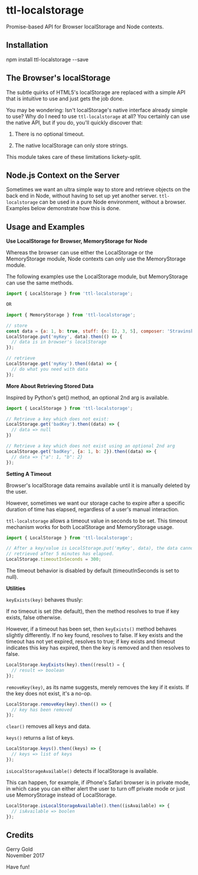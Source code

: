 ttl-localstorage
================

Promise-based API for Browser localStorage and Node contexts.

Installation
------------

npm install ttl-localstorage --save

The Browser's localStorage
--------------------------

The subtle quirks of HTML5's localStorage are replaced with a simple API that
is intuitive to use and just gets the job done.

You may be wondering: Isn't localStorage's native interface already simple to
use? Why do I need to use <code>ttl-localstorage</code> at all? You certainly
can use the native API, but if you do, you'll quickly discover that:

1. There is no optional timeout.

2. The native localStorage can only store strings.

This module takes care of these limitations lickety-split.

Node.js Context on the Server
-----------------------------

Sometimes we want an ultra simple way to store and retrieve objects on the back
end in Node, without having to set up yet another server.
<code>ttl-localstorage</code> can be used in a pure Node environment, without a
browser. Examples below demonstrate how this is done.

Usage and Examples
------------------

__Use LocalStorage for Browser, MemoryStorage for Node__

Whereas the browser can use either the LocalStorage or the MemoryStorage module,
Node contexts can only use the MemoryStorage module.

The following examples use the LocalStorage module, but MemoryStorage can use
the same methods.

```javascript
import { LocalStorage } from 'ttl-localstorage';

OR

import { MemoryStorage } from 'ttl-localstorage';

// store
const data = {a: 1, b: true, stuff: {n: [2, 3, 5], composer: 'Stravinsky'}};
LocalStorage.put('myKey', data).then(() => {
  // data is in browser's localStorage
});

// retrieve
LocalStorage.get('myKey').then((data) => {
  // do what you need with data
});
```

__More About Retrieving Stored Data__

Inspired by Python's get() method, an optional 2nd arg is available.

```javascript
import { LocalStorage } from 'ttl-localstorage';

// Retrieve a key which does not exist:
LocalStorage.get('badKey').then((data) => {
  // data => null
})

// Retrieve a key which does not exist using an optional 2nd arg
LocalStorage.get('badKey', {a: 1, b: 2}).then((data) => {
  // data => {"a": 1, "b": 2}
});
```

__Setting A Timeout__

Browser's localStorage data remains available until it is manually deleted by
the user.

However, sometimes we want our storage cache to expire after a specific duration
of time has elapsed, regardless of a user's manual interaction.

<code>ttl-localstorage</code> allows a timeout value in seconds to be set. This
timeout mechanism works for both LocalStorage and MemoryStorage usage.

```javascript
import { LocalStorage } from 'ttl-localstorage';

// After a key/value is LocalStorage.put('myKey', data), the data cannot be
// retrieved after 5 minutes has elapsed.
LocalStorage.timeoutInSeconds = 300;
```

The timeout behavior is disabled by default (timeoutInSeconds is set to null).

__Utilities__

`keyExists(key)` behaves thusly:

If no timeout is set (the default), then the method resolves to true if key
exists, false otherwise.

However, if a timeout has been set, then `keyExists()` method behaves slightly
differently. If no key found, resolves to false. If key exists and the timeout
has not yet expired, resolves to true; if key exists and timeout indicates this
key has expired, then the key is removed and then resolves to false.

```javascript
LocalStorage.keyExists(key).then((result) = {
  // result => boolean
});
```

`removeKey(key)`, as its name suggests, merely removes the key if it exists. If the
key does not exist, it's a no-op.

```javascript
LocalStorage.removeKey(key).then(() => {
  // key has been removed
});
```

`clear()` removes all keys and data.

`keys()` returns a list of keys.

```javascript
LocalStorage.keys().then((keys) => {
  // keys => list of keys
});
```

`isLocalStorageAvailable()` detects if localStorage is available.

This can happen, for example, if iPhone's Safari browser is in private mode, in
which case you can either alert the user to turn off private mode or just
use MemoryStorage instead of LocalStorage.

```javascript
LocalStorage.isLocalStorageAvailable().then((isAvailable) => {
  // isAvailable => boolen
});
```

Credits
-------

Gerry Gold<br/>
November 2017

Have fun!
